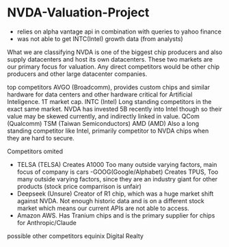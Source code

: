 # NVDA-Valuation-Project
- relies on alpha vantage api in combination with queries to yahoo finance 
- was not able to get INTC(Intel) growth data (from analysts)

What we are classifying
NVDA is one of the biggest chip producers and also supply datacenters and host its own datacenters. These two markets are our primary focus for valuation. Any direct competitors would be other chip producers and other large datacenter companies.

top competitors
AVGO (Broadcomm), provides custom chips and similar hardware for data centers and other hardware critical for Artificial Inteligence. 1T market cap.
INTC (Intel) Long standing competitors in the exact same market. NVDA has invested 5B recently into Intel though so their value may be skewed currently, and indirectly linked in value.
QCom (Qualcomm)
TSM (Taiwan Semiconductors)
AMD (AMD) Also a long standing competitor like Intel, primarily competitor to NVDA chips when they are hard to secure.

Competitors omited
- TELSA (TELSA) Creates A1000 Too many outside varying factors, main focus of company is cars 
-GOOG(Google/Alphabet) Creates TPUS, Too many outside varying factors, since they are an industry giant for other products (stock price comparrison is unfair)
- Deepseek (Unsure) Creator of R1 chip, which was a huge market shift against NVDA. Not enough historic data and is on a different stock market which means our current APIs are not able to access.
- Amazon AWS. Has Tranium chips and is the primary supplier for chips for Anthropic/Claude


possible other competitors
equinix
Digital Realty